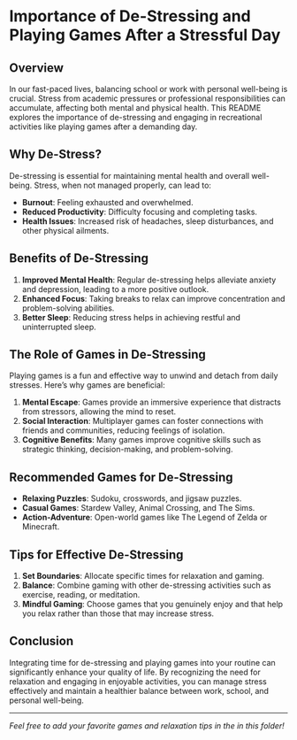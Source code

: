 # Importance of De-Stressing and Playing Games After a Stressful Day

## Overview

In our fast-paced lives, balancing school or work with personal well-being is crucial. Stress from academic pressures or professional responsibilities can accumulate, affecting both mental and physical health. This README explores the importance of de-stressing and engaging in recreational activities like playing games after a demanding day.

## Why De-Stress?

De-stressing is essential for maintaining mental health and overall well-being. Stress, when not managed properly, can lead to:

- **Burnout**: Feeling exhausted and overwhelmed.
- **Reduced Productivity**: Difficulty focusing and completing tasks.
- **Health Issues**: Increased risk of headaches, sleep disturbances, and other physical ailments.

## Benefits of De-Stressing

1. **Improved Mental Health**: Regular de-stressing helps alleviate anxiety and depression, leading to a more positive outlook.
2. **Enhanced Focus**: Taking breaks to relax can improve concentration and problem-solving abilities.
3. **Better Sleep**: Reducing stress helps in achieving restful and uninterrupted sleep.

## The Role of Games in De-Stressing

Playing games is a fun and effective way to unwind and detach from daily stresses. Here’s why games are beneficial:

1. **Mental Escape**: Games provide an immersive experience that distracts from stressors, allowing the mind to reset.
2. **Social Interaction**: Multiplayer games can foster connections with friends and communities, reducing feelings of isolation.
3. **Cognitive Benefits**: Many games improve cognitive skills such as strategic thinking, decision-making, and problem-solving.

## Recommended Games for De-Stressing

- **Relaxing Puzzles**: Sudoku, crosswords, and jigsaw puzzles.
- **Casual Games**: Stardew Valley, Animal Crossing, and The Sims.
- **Action-Adventure**: Open-world games like The Legend of Zelda or Minecraft.

## Tips for Effective De-Stressing

1. **Set Boundaries**: Allocate specific times for relaxation and gaming.
2. **Balance**: Combine gaming with other de-stressing activities such as exercise, reading, or meditation.
3. **Mindful Gaming**: Choose games that you genuinely enjoy and that help you relax rather than those that may increase stress.

## Conclusion

Integrating time for de-stressing and playing games into your routine can significantly enhance your quality of life. By recognizing the need for relaxation and engaging in enjoyable activities, you can manage stress effectively and maintain a healthier balance between work, school, and personal well-being.

---

*Feel free to add your favorite games and relaxation tips in the in this folder!*

